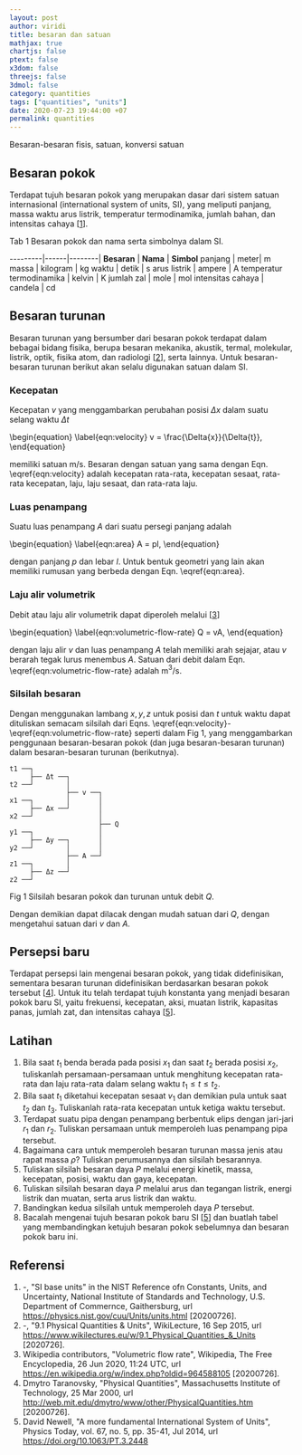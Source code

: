 ```yaml
---
layout: post
author: viridi
title: besaran dan satuan
mathjax: true
chartjs: false
ptext: false
x3dom: false
threejs: false
3dmol: false
category: quantities
tags: ["quantities", "units"]
date: 2020-07-23 19:44:00 +07
permalink: quantities
---
```

Besaran-besaran fisis, satuan, konversi satuan


## Besaran pokok
Terdapat tujuh besaran pokok yang merupakan dasar dari sistem satuan internasional (international system of units, SI), yang meliputi panjang, massa waktu arus listrik, temperatur termodinamika, jumlah bahan, dan intensitas cahaya [[1](#ref1)].

Tab 1 Besaran pokok dan nama serta simbolnya dalam SI.

---------|------|--------|
**Besaran** | **Nama** | **Simbol**
panjang | meter| m
massa | kilogram | kg
waktu | detik | s
arus listrik | ampere | A
temperatur termodinamika | kelvin | K
jumlah zal | mole | mol
intensitas cahaya | candela | cd


## Besaran turunan
Besaran turunan yang bersumber dari besaran pokok terdapat dalam bebagai bidang fisika, berupa besaran mekanika, akustik, termal, molekular, listrik, optik, fisika atom, dan radiologi [[2](#ref2)], serta lainnya. Untuk besaran-besaran turunan berikut akan selalu digunakan satuan dalam SI.

### Kecepatan
Kecepatan $v$ yang menggambarkan perubahan posisi $\Delta{x}$ dalam suatu selang waktu $\Delta{t}$

\begin{equation}
\label{eqn:velocity}
v = \frac{\Delta{x}}{\Delta{t}},
\end{equation}

memiliki satuan m/s. Besaran dengan satuan yang sama dengan Eqn. \eqref{eqn:velocity} adalah kecepatan rata-rata, kecepatan sesaat, rata-rata kecepatan, laju, laju sesaat, dan rata-rata laju.

### Luas penampang
Suatu luas penampang $A$ dari suatu persegi panjang adalah

\begin{equation}
\label{eqn:area}
A = pl,
\end{equation}

dengan panjang $p$ dan lebar $l$. Untuk bentuk geometri yang lain akan memiliki rumusan yang berbeda dengan Eqn. \eqref{eqn:area}.

### Laju alir volumetrik
Debit atau laju alir volumetrik dapat diperoleh melalui [[3](#ref3)]

\begin{equation}
\label{eqn:volumetric-flow-rate}
Q = vA,
\end{equation}

dengan laju alir $v$ dan luas penampang $A$ telah memiliki arah sejajar, atau $v$ berarah tegak lurus menembus $A$. Satuan dari debit dalam Eqn. \eqref{eqn:volumetric-flow-rate} adalah m$^3$/s.

### Silsilah besaran
Dengan menggunakan lambang $x, y, z$ untuk posisi dan $t$ untuk waktu dapat dituliskan semacam silsilah dari Eqns. \eqref{eqn:velocity}-\eqref{eqn:volumetric-flow-rate} seperti dalam Fig 1, yang menggambarkan penggunaan besaran-besaran pokok (dan juga besaran-besaran turunan) dalam besaran-besaran turunan (berikutnya).

```batch
t1 ──┐
     ├── Δt ──┐
t2 ──┘        │
              ├── v ──┐
x1 ──┐        │       │
     ├── Δx ──┘       │
x2 ──┘                │
                      ├── Q
y1 ──┐                │
     ├── Δy ──┐       │
y2 ──┘        │       │
              ├── A ──┘
z1 ──┐        │
     ├── Δz ──┘
z2 ──┘
```
Fig 1 Silsilah besaran pokok dan turunan untuk debit $Q$.

Dengan demikian dapat dilacak dengan mudah satuan dari $Q$, dengan mengetahui satuan dari $v$ dan $A$.


## Persepsi baru
Terdapat persepsi lain mengenai besaran pokok, yang tidak didefinisikan, sementara besaran turunan didefinisikan berdasarkan besaran pokok tersebut [[4](#ref4)]. Untuk itu telah terdapat tujuh konstanta yang menjadi besaran pokok baru SI, yaitu frekuensi, kecepatan, aksi, muatan listrik, kapasitas panas, jumlah zat, dan intensitas cahaya [[5](#ref5)].


## Latihan
1. Bila saat $t_1$ benda berada pada posisi $x_1$ dan saat $t_2$ berada posisi $x_2$, tuliskanlah persamaan-persamaan untuk menghitung kecepatan rata-rata dan laju rata-rata dalam selang waktu $t_1 \le t \le t_2$.
2. Bila saat $t_1$ diketahui kecepatan sesaat $v_1$ dan demikian pula untuk saat $t_2$ dan $t_3$. Tuliskanlah rata-rata kecepatan untuk ketiga waktu tersebut.
3. Terdapat suatu pipa dengan penampang berbentuk elips dengan jari-jari $r_1$ dan $r_2$. Tuliskan persamaan untuk memperoleh luas penampang pipa tersebut.
4. Bagaimana cara untuk memperoleh besaran turunan massa jenis atau rapat massa $\rho$? Tuliskan perumusannya dan silsilah besarannya.
5. Tuliskan silsilah besaran daya $P$ melalui energi kinetik, massa, kecepatan, posisi, waktu dan gaya, kecepatan.
6. Tuliskan silsilah besaran daya $P$ melalui arus dan tegangan listrik, energi listrik dan muatan, serta arus listrik dan waktu.
7. Bandingkan kedua silsilah untuk memperoleh daya $P$ tersebut.
8. Bacalah mengenai tujuh besaran pokok baru SI [[5](#ref5)] dan buatlah tabel yang membandingkan ketujuh besaran pokok sebelumnya dan besaran pokok baru ini.


## Referensi
1. <a name="ref1"></a>-, "SI base units" in the NIST Reference ofn Constants, Units, and Uncertainty, National Institute of Standards and Technology, U.S. Department of Commernce, 
Gaithersburg, url <https://physics.nist.gov/cuu/Units/units.html> [20200726].
2. <a name="ref2"></a>-, "9.1 Physical Quantities & Units", WikiLecture, 16 Sep 2015, url <https://www.wikilectures.eu/w/9.1_Physical_Quantities_&_Units> [2020726].
3. <a name="ref3"></a>Wikipedia contributors, "Volumetric flow rate", Wikipedia, The Free Encyclopedia, 26 Jun 2020, 11:24 UTC, url <https://en.wikipedia.org/w/index.php?oldid=964588105> [20200726].
4. <a name="ref4"></a>Dmytro Taranovsky, "Physical Quantities", Massachusetts Institute of Technology, 25 Mar 2000, url <http://web.mit.edu/dmytro/www/other/PhysicalQuantities.htm> [20200726].
5. <a name="ref5"></a>David Newell, "A more fundamental International System of Units", Physics Today, vol. 67, no. 5, pp. 35-41, Jul 2014, url <https://doi.org/10.1063/PT.3.2448>
